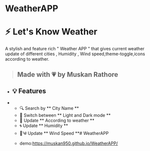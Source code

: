 # WeatherAPP
# ⚡ Let's Know Weather
A stylish and feature rich " Weather APP " that gives current weather update of different cities , Humidity , Wind speed,theme-toggle,icons according to weather.
>  Made with 💗 by Muskan Rathore
> ---
+ ## 💡 Features
+ - 🔍 Search by ** City Name **
  - 🌙 Switch between ** Light and  Dark mode **
  -  🌈 Update ** According to weather **
  -  🌀 Update ** Humidity **
  - 🍃༄ Update ** Wind Speed **# WeatherAPP
  - demo:https://muskan950.github.io/WeatherAPP/
